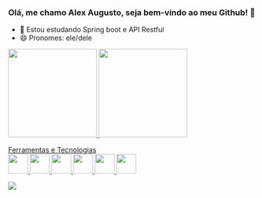 ### Olá, me chamo Alex Augusto, seja bem-vindo ao meu Github! 👋
- 🌱 Estou estudando Spring boot e API Restful
- 😄 Pronomes: ele/dele
<!--
**AlexAugusto0/AlexAugusto0** is a ✨ _special_ ✨ repository because its `README.md` (this file) appears on your GitHub profile.

Here are some ideas to get you started:

- 🔭 I’m currently working on ...
- 🌱 I’m currently learning ...
- 👯 I’m looking to collaborate on ...
- 🤔 I’m looking for help with ...
- 💬 Ask me about ...
- 📫 How to reach me: ...
- 😄 Pronouns: ...
- ⚡ Fun fact: ...
-->
<div>
<a href="https://github.com/AlexAugusto0">
<img loading="lazy" height="180em" src="https://github-readme-stats.vercel.app/api/top-langs/?username=AlexAugusto0&layout=compact&langs_count=7&theme=tokyonight"/>
<img loading="lazy" height="180em" src="https://github-readme-stats.vercel.app/api?username=AlexAugusto0&show_icons=true&theme=tokyonight&include_all_commits=true&count_private=true"/>
</div>
  
Ferramentas e Tecnologias <br/>
<img loading = "lazzy" src = "https://cdn.jsdelivr.net/gh/devicons/devicon/icons/java/java-original-wordmark.svg" width="40" height="40" />
<img loading = "lazzy" src = "https://cdn.jsdelivr.net/gh/devicons/devicon/icons/javascript/javascript-original.svg" width="40" height="40" />
<img loading = "lazzy" src = "https://cdn.jsdelivr.net/gh/devicons/devicon/icons/c/c-plain.svg" width="40" height="40" />
<img loading = "lazzy" src = "https://cdn.jsdelivr.net/gh/devicons/devicon/icons/html5/html5-plain-wordmark.svg" width="40" height="40" />
<img loading = "lazzy" src = "https://cdn.jsdelivr.net/gh/devicons/devicon/icons/css3/css3-plain-wordmark.svg" width="40" height="40" />
<img loading = "lazzy" src = "https://cdn.jsdelivr.net/gh/devicons/devicon/icons/spring/spring-original-wordmark.svg" width="40" height="40" />


<a href="https://www.linkedin.com/in/alex-augusto-436b3a1a3/" target="_blank"><img loading="lazy" src="https://img.shields.io/badge/-LinkedIn-%230077B5?style=for-the-badge&logo=linkedin&logoColor=white" target="_blank"></a>
